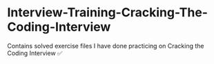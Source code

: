 # Interview-Training-Cracking-The-Coding-Interview
Contains solved exercise files I have done practicing on Cracking the Coding Interview ✅
